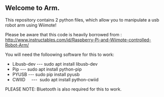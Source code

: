 ## Welcome to Arm.

This repository contains 2 python files, which allow you to manipulate a usb robot arm using Wiimote!

Please be aware that this code is heavily borrowed from : http://www.instructables.com/id/Raspberry-Pi-and-Wiimote-controlled-Robot-Arm/

You will need the folloowing software for this to work:

- Libusb-dev ---  sudo apt install libusb-dev
- Pip        ---  sudo apt install python-pip
- PYUSB      ---  sudo pip install pyusb
- CWIID      ---  sudo apt install python-cwiid

PLEASE NOTE: Bluetooth is also required for this to work.
